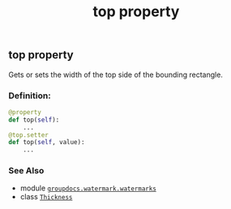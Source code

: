 ﻿---
title: top property
second_title: GroupDocs.Watermark for Python via .NET API References
description: 
type: docs
url: /python-net/groupdocs.watermark.watermarks/thickness/top/
is_root: false
weight: 60
---

## top property


Gets or sets the width of the top side of the bounding rectangle.
### Definition:
```python
@property
def top(self):
    ...
@top.setter
def top(self, value):
    ...
```

### See Also
* module [`groupdocs.watermark.watermarks`](../../)
* class [`Thickness`](/watermark/python-net/groupdocs.watermark.watermarks/thickness)

